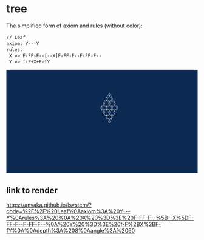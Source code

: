 # tree

The simplified form of axiom and rules (without color):

```
// Leaf
axiom: Y---Y
rules: 
 X => F-FF-F--[--X]F-FF-F--F-FF-F--
 Y => f-F+X+F-fY

```

![leaf](leaf.svg)

## link to render 
https://anvaka.github.io/lsystem/?code=%2F%2F%20Leaf%0Aaxiom%3A%20Y---Y%0Arules%3A%20%0A%20X%20%3D%3E%20F-FF-F--%5B--X%5DF-FF-F--F-FF-F--%0A%20Y%20%3D%3E%20f-F%2BX%2BF-fY%0A%0Adepth%3A%208%0Aangle%3A%2060

